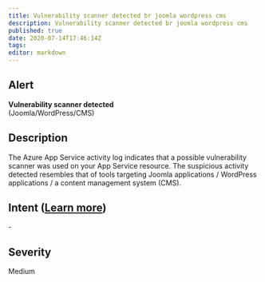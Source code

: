 ```yaml
---
title: Vulnerability scanner detected br joomla wordpress cms
description: Vulnerability scanner detected br joomla wordpress cms
published: true
date: 2020-07-14T17:46:14Z
tags:
editor: markdown
---
```


## Alert
**Vulnerability scanner detected**<br>(Joomla/WordPress/CMS)

## Description
The Azure App Service activity log indicates that a possible vulnerability scanner was used on your App Service resource. The suspicious activity detected resembles that of tools targeting Joomla applications / WordPress applications / a content management system (CMS).

## Intent ([Learn more](/public/security/alerts/intentions.md))
\-

## Severity
Medium




